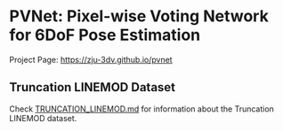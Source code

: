 # PVNet: Pixel-wise Voting Network for 6DoF Pose Estimation

Project Page: https://zju-3dv.github.io/pvnet

## Truncation LINEMOD Dataset

Check [TRUNCATION_LINEMOD.md](TRUNCATION_LINEMOD.md) for information about the Truncation LINEMOD dataset.

